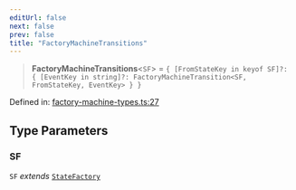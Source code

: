 ```yaml
---
editUrl: false
next: false
prev: false
title: "FactoryMachineTransitions"
---
```


> **FactoryMachineTransitions**\<`SF`\> = `{ [FromStateKey in keyof SF]?: { [EventKey in string]?: FactoryMachineTransition<SF, FromStateKey, EventKey> } }`

Defined in: [factory-machine-types.ts:27](https://github.com/WinstonFassett/matchina/blob/2d22b2187dda803854f54b63fe09d04bd833387d/src/factory-machine-types.ts#L27)

## Type Parameters

### SF

`SF` *extends* [`StateFactory`](/docs/src/content/docs/reference/type-aliases/statefactory/)
